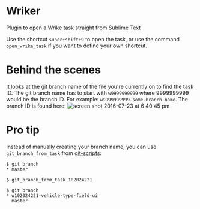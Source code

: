 # Wriker
Plugin to open a Wrike task straight from Sublime Text

Use the shortcut `super+shift+9` to open the task, or use the command `open_wrike_task` if you want to define your own shortcut.

# Behind the scenes
It looks at the git branch name of the file you're currently on to find the task ID.
The git branch name has to start with `w9999999999` where 9999999999 would be the branch ID. For example: `w9999999999-some-branch-name`.
The branch ID is found here:
![screen shot 2016-07-23 at 6 40 45 pm](https://cloud.githubusercontent.com/assets/876161/17080852/a7068ae8-5105-11e6-90ca-b8f61205173f.png)

# Pro tip
Instead of manually creating your branch name, you can use `git_branch_from_task` from [git-scripts](https://github.com/bodyshopbidsdotcom/git-scripts):
```shell
$ git branch
* master

$ git_branch_from_task 102024221

$ git branch
* w102024221-vehicle-type-field-ui
  master
```

